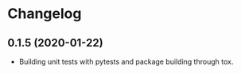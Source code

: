 # Changelog

0.1.5 (2020-01-22)
------------------

* Building unit tests with pytests and package building through tox.
